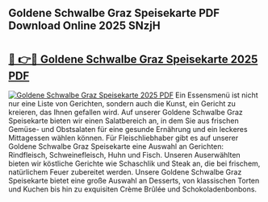 ## Goldene Schwalbe Graz Speisekarte PDF Download Online 2025 SNzjH

# <h2><a href="http://gc9r53.nevu.top/?p=Goldene+Schwalbe+Graz+Speisekarte">🔗 👉🔴 Goldene Schwalbe Graz Speisekarte 2025 PDF</a></h2>

[![Goldene Schwalbe Graz Speisekarte 2025 PDF](https://i.imgur.com/dBaPXMq.png)](http://gc9r53.nevu.top/?p=Goldene+Schwalbe+Graz+Speisekarte)
Ein Essensmenü ist nicht nur eine Liste von Gerichten, sondern auch die Kunst, ein Gericht zu kreieren, das Ihnen gefallen wird. Auf unserer Goldene Schwalbe Graz Speisekarte bieten wir einen Salatbereich an, in dem Sie aus frischen Gemüse- und Obstsalaten für eine gesunde Ernährung und ein leckeres Mittagessen wählen können. Für Fleischliebhaber gibt es auf unserer Goldene Schwalbe Graz Speisekarte eine Auswahl an Gerichten: Rindfleisch, Schweinefleisch, Huhn und Fisch. Unseren Auserwählten bieten wir köstliche Gerichte wie Schaschlik und Steak an, die bei frischem, natürlichem Feuer zubereitet werden. Unsere Goldene Schwalbe Graz Speisekarte bietet eine große Auswahl an Desserts, von klassischen Torten und Kuchen bis hin zu exquisiten Crème Brûlée und Schokoladenbonbons.
